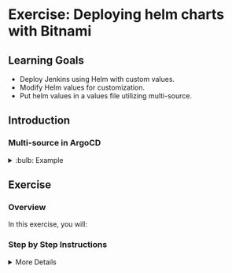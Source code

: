 # Exercise: Deploying helm charts with Bitnami

## Learning Goals

- Deploy Jenkins using Helm with custom values.
- Modify Helm values for customization.
- Put helm values in a values file utilizing multi-source.

## Introduction

### Multi-source in ArgoCD

<details>
<summary>:bulb: Example</summary>

```yaml

# Reference to the project name.
project: default

# Define the destination cluster for this application.
destination:
  # The namespace the application should be deployed to.
  namespace: student-X
  # Specify the name of the destination cluster, either name or server url.
  name: in-cluster

# Define the synchronization policy for the Application.
syncPolicy:
  automated: {}

# Define where the application will fetch its source from.
sources:
  # Specify the repository URL for the Helm chart.
  - repoURL: 'https://charts.bitnami.com/bitnami'
    # Specify the target revision of the helm repository.
    targetRevision: 12.4.0
    # Specify the name of the Helm chart as "Jenkins".
    chart: jenkins
    helm:
      # Reference the values file for the Helm chart in another repository.
      valueFiles:
        # Include a values file from a location specified by a variable "$values".
        - $values/jenkins/values.yaml

    # Specify the second source; URL for the Git repository.
  - repoURL: 'https://github.com/<YOUR GIT REPO>/argocd-katas'
    # Specify the branch of the Git repository.
    targetRevision: main
    # name this source "values" for reference in the above source.
    ref: values

```
</details>

## Exercise

### Overview

In this exercise, you will:


### Step by Step Instructions

<details>
<summary>More Details</summary>

### Tasks

**Deploying Jenkins with Bitnami Helm**
- Look into the repository site to see that a repository called `bitnami` with the URL `https://charts.bitnami.com/bitnami` is there.
- Click on `Applications` in the navigation bar.
- Click on `New App` to create a new application.
- Fill in the following details:
  - **Application Name**: <your name>-jenkins
  - **Project Name**: `default`
  - **Sync Policy**: `Automatic`
  - **Repository Type**: `Helm`
  - **Repository URL**: https://charts.bitnami.com/bitnami (or select from the dropdown)
  - **Chart**: `Jenkins`
  - **Version**: `12.4.0`
  - **Cluster**: `in-cluster` or `https://kubernetes.default.svc`
  - **Namespace**: <your namespace>

Under the helm parameters, you can see that there are a lot of parameters that can be customized. We will be customizing one of them.

- Find `service.type` and change it to `NodePort`.
- Find `jenkinsUser` and change it to `student`.
- Find `jenkinsPassword` and change it to `student`.
- Click on `Create`.

- Click on the application to see the details.
- Find the nodeport by clicking on the `studentx-jenkins` service.
- Access the Jenkins site by going to `http://<node-ip>:<nodeport>`. You can find the external node IP by running `kubectl get nodes -o wide`.

**Customizing the Jenkins deployment with a values file**
We will change the values of the Jenkins deployment by using a values file. This is useful when you want to keep your values in a separate file and not in the ArgoCD UI.

- Save the current application manifest to your repository by clicking `App details` and then `Manifest`. It should be saved in the `Jenkins` directory.
- Look at the `values.yaml` file in the `jenkins` directory. You can see that the `service.type` is set to `NodePort`.
- Change your manifest to use the `values.yaml` file by changing `spec.source` to `spec.sources` like the following:

``` yaml
project: default
destination:
  namespace: student-X
  name: in-cluster
syncPolicy:
  automated: {}
sources:
  - repoURL: 'https://charts.bitnami.com/bitnami'
    targetRevision: 12.4.0
    helm:
      valueFiles:
        - $values/jenkins/values.yaml
    chart: jenkins
  - repoURL: 'https://github.com/<YOUR GIT REPO>/argocd-katas'
    targetRevision: main
    ref: values
```

- Click save.

> :bulb: it might be so that the Argo UI breaks when you click save. This is because the multi source feature is still in beta. If this happens, you can just refresh the page and it should be fine.

- Try to change something in the `values.yaml` file, push it up, and see that the application is synced automatically. If you lack inspiration, you can change the `service.type` to `ClusterIP` and see that the service is now a ClusterIP service.



</details>

